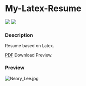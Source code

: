 <!--
 * @Author: Neary Lee
 * @Date: 2020-07-22 09:40:06
 * @LastEditTime: 2020-09-09 20:46:38
 * @LastEditors: Please set LastEditors
 * @Description: In User Settings Edit
 * @FilePath: 
-->
# My-Latex-Resume
[![](https://img.shields.io/badge/version-v1.0-brightgreen.svg)]() ![](https://img.shields.io/badge/license-MIT-blue.svg)
### Description
Resume based on Latex.

[PDF](https://github.com/Neary-li/My-Latex-Resume/files/5195116/main.pdf) Download Preview.

### Preview
![Neary_Lee.jpg](https://i.loli.net/2020/09/09/vUN4HqFMkcXBrjg.jpg)